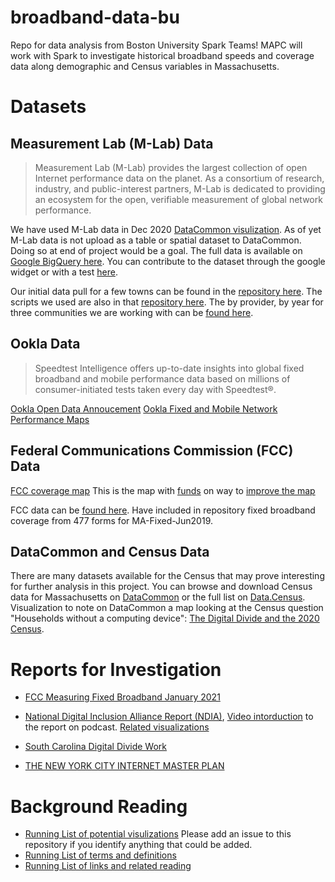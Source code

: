 # broadband-data-bu
Repo for data analysis from Boston University Spark Teams! MAPC will work with Spark to investigate historical broadband speeds and coverage data along demographic and Census variables in Massachusetts.


# Datasets
## Measurement Lab (M-Lab) Data

>Measurement Lab (M-Lab) provides the largest collection of open Internet performance data on the planet. As a consortium of research, industry, and public-interest partners, M-Lab is dedicated to providing an ecosystem for the open, verifiable measurement of global network performance.

We have used M-Lab data in Dec 2020 [DataCommon visulization](https://datacommon.mapc.org/calendar/2020/december). As of yet M-Lab data is not upload as a table or spatial dataset to DataCommon. Doing so at end of project would be a goal. The full data is available on [Google BigQuery here](https://www.measurementlab.net/data/). You can contribute to the dataset through the google widget or with a test [here](https://speed.measurementlab.net/#/).

Our initial data pull for a few towns can be found in the [repository here](https://github.com/MAPC/broadband-data/tree/main/data). The scripts we used are also in that [repository here](https://github.com/MAPC/broadband-data/tree/main/processors). The by provider, by year for three communities we are working with can be [found here](https://airtable.com/shr4YlB9Ps9MM8qCw).


## Ookla Data
>Speedtest Intelligence offers up-to-date insights into global fixed broadband and mobile performance data based on millions of consumer-initiated tests taken every day with Speedtest®.

[Ookla Open Data Annoucement](https://www.speedtest.net/insights/blog/announcing-ookla-open-datasets/)
[Ookla Fixed and Mobile Network Performance Maps](https://registry.opendata.aws/speedtest-global-performance/)


## Federal Communications Commission (FCC) Data
[FCC coverage map](https://broadbandmap.fcc.gov/#/) This is the map with [funds](https://www.wiley.law/alert-Congress-Provides-Nearly-7-Billion-in-New-Broadband-Funding-in-the-Latest-COVID-19-Stimulus-Legislation) on way to [improve the map](https://statescoop.com/fcc-adopts-new-broadband-data-mapping-rules/) 

FCC data can be [found here](https://opendata.fcc.gov/). Have included in repository fixed broadband coverage from 477 forms for MA-Fixed-Jun2019.


## DataCommon and Census Data
There are many datasets available for the Census that may prove interesting for further analysis in this project. You can browse and download Census data for Massachusetts on [DataCommon](https://datacommon.mapc.org/browser) or the full list on [Data.Census](https://data.census.gov/cedsci/). Visualization to note on DataCommon a map looking at the Census question "Households without a computing device": [The Digital Divide and the 2020 Census](https://datacommon.mapc.org/calendar/2020/april).


# Reports for Investigation

- [FCC Measuring Fixed Broadband January 2021](https://www.fcc.gov/reports-research/reports/measuring-broadband-america/measuring-fixed-broadband-tenth-report)

- [National Digital Inclusion Alliance Report (NDIA)](https://www.digitalinclusion.org/blog/2017/03/10/atts-digital-redlining-of-cleveland/), [Video intorduction](https://www.youtube.com/watch?t=1558&v=4-R5WETQTJk&feature=youtu.be&ab_channel=InstituteforLocalSelf-Reliance) to the report on podcast. [Related visualizations](https://twitter.com/rwjf/status/1255600609874632711?)

- [South Carolina Digital Divide Work](https://www.scdigitaldrive.com/)

- [THE NEW YORK CITY INTERNET MASTER PLAN](https://tech.cityofnewyork.us/wp-content/uploads/2020/01/NYC_IMP_1.7.20_FINAL-2.pdf)

# Background Reading
 - [Running List of potential visulizations](https://airtable.com/shrZkjM3DUASjEVmk/tbl0LhDwl98S1epqT) Please add an issue to this repository if you identify anything that could be added.
 - [Running List of terms and definitions](https://airtable.com/shrv7Uv7LMWkKDW1b/tblzkWLOP8k1syWEP)
 - [Running List of links and related reading](https://airtable.com/shrML6GmsFUwwRQpo)


